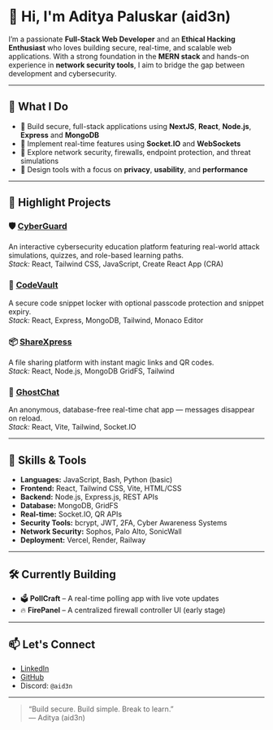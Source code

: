 # 👋 Hi, I'm Aditya Paluskar (aid3n)

I’m a passionate **Full-Stack Web Developer** and an **Ethical Hacking Enthusiast** who loves building secure, real-time, and scalable web applications. With a strong foundation in the **MERN stack** and hands-on experience in **network security tools**, I aim to bridge the gap between development and cybersecurity.

---

## 💼 What I Do

- 🔹 Build secure, full-stack applications using **NextJS**, **React**, **Node.js**, **Express** and **MongoDB**
- 🔹 Implement real-time features using **Socket.IO** and **WebSockets**
- 🔹 Explore network security, firewalls, endpoint protection, and threat simulations
- 🔹 Design tools with a focus on **privacy**, **usability**, and **performance**

---

## 🚀 Highlight Projects

### 🛡️ [CyberGuard](https://github.com/PaluskarAditya/module-main)  
An interactive cybersecurity education platform featuring real-world attack simulations, quizzes, and role-based learning paths.  
_Stack:_ React, Tailwind CSS, JavaScript, Create React App (CRA)

### 🔐 [CodeVault](https://codevaultapp.vercel.app)  
A secure code snippet locker with optional passcode protection and snippet expiry.  
_Stack:_ React, Express, MongoDB, Tailwind, Monaco Editor

### 📦 [ShareXpress](https://share-xpress.vercel.app)  
A file sharing platform with instant magic links and QR codes.  
_Stack:_ React, Node.js, MongoDB GridFS, Tailwind

### 💬 [GhostChat](https://ghost-chat.vercel.app)  
An anonymous, database-free real-time chat app — messages disappear on reload.  
_Stack:_ React, Vite, Tailwind, Socket.IO

---

## 🧠 Skills & Tools

- **Languages:** JavaScript, Bash, Python (basic)
- **Frontend:** React, Tailwind CSS, Vite, HTML/CSS
- **Backend:** Node.js, Express.js, REST APIs
- **Database:** MongoDB, GridFS
- **Real-time:** Socket.IO, QR APIs
- **Security Tools:** bcrypt, JWT, 2FA, Cyber Awareness Systems
- **Network Security:** Sophos, Palo Alto, SonicWall
- **Deployment:** Vercel, Render, Railway

---

## 🛠 Currently Building

- 🗳️ **PollCraft** – A real-time polling app with live vote updates
- 🔥 **FirePanel** – A centralized firewall controller UI (early stage)

---

## 📫 Let's Connect

- [LinkedIn](https://www.linkedin.com/in/aditya-paluskar)
- [GitHub](https://github.com/PaluskarAditya)
- Discord: `@aid3n`

---

> “Build secure. Build simple. Break to learn.”  
> — Aditya (aid3n)
